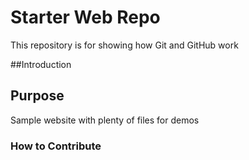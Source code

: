 # Starter Web Repo

This repository is for showing how Git and GitHub work

##Introduction

## Purpose

Sample website with plenty of files for demos

### How to Contribute